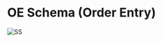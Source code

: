 # OE Schema (Order Entry) 

![SS](https://1.bp.blogspot.com/-imZjKGFoD1M/VKU4B8RgSHI/AAAAAAAAAlY/QtmR48etZnA/s1600/sql6.PNG)
